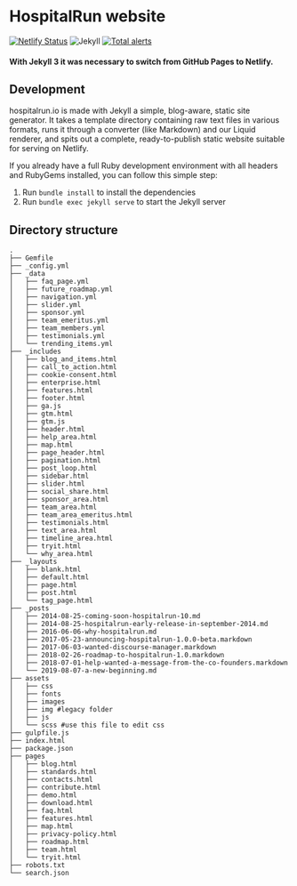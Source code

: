 # HospitalRun website

[![Netlify Status](https://api.netlify.com/api/v1/badges/43e5071f-bdaf-43ec-be74-5bf464403034/deploy-status)](https://app.netlify.com/sites/hospitalrun-website/deploys) ![Jekyll](https://img.shields.io/badge/Jekyll-v3.8.7-red?style=flat&logo=jekyll) [![Total alerts](https://img.shields.io/lgtm/alerts/g/HospitalRun/hospitalrun.io.svg?logo=lgtm&logoWidth=18)](https://lgtm.com/projects/g/HospitalRun/hospitalrun.io/alerts/)

#### With Jekyll 3 it was necessary to switch from GitHub Pages to Netlify.

## Development

hospitalrun.io is made with Jekyll a simple, blog-aware, static site generator. It takes a template directory containing raw text files in various formats, runs it through a converter (like Markdown) and our Liquid renderer, and spits out a complete, ready-to-publish static website suitable for serving on Netlify.

If you already have a full Ruby development environment with all headers and RubyGems installed, you can follow this simple step:

1. Run `bundle install` to install the dependencies
2. Run `bundle exec jekyll serve` to start the Jekyll server

## Directory structure

```
.
├── Gemfile
├── _config.yml
├── _data
│   ├── faq_page.yml
│   ├── future_roadmap.yml
│   ├── navigation.yml
│   ├── slider.yml
│   ├── sponsor.yml
│   ├── team_emeritus.yml
│   ├── team_members.yml
│   ├── testimonials.yml
│   └── trending_items.yml
├── _includes
│   ├── blog_and_items.html
│   ├── call_to_action.html
│   ├── cookie-consent.html
│   ├── enterprise.html
│   ├── features.html
│   ├── footer.html
│   ├── ga.js
│   ├── gtm.html
│   ├── gtm.js
│   ├── header.html
│   ├── help_area.html
│   ├── map.html
│   ├── page_header.html
│   ├── pagination.html
│   ├── post_loop.html
│   ├── sidebar.html
│   ├── slider.html
│   ├── social_share.html
│   ├── sponsor_area.html
│   ├── team_area.html
│   ├── team_area_emeritus.html
│   ├── testimonials.html
│   ├── text_area.html
│   ├── timeline_area.html
│   ├── tryit.html
│   └── why_area.html
├── _layouts
│   ├── blank.html
│   ├── default.html
│   ├── page.html
│   ├── post.html
│   └── tag_page.html
├── _posts
│   ├── 2014-08-25-coming-soon-hospitalrun-10.md
│   ├── 2014-08-25-hospitalrun-early-release-in-september-2014.md
│   ├── 2016-06-06-why-hospitalrun.md
│   ├── 2017-05-23-announcing-hospitalrun-1.0.0-beta.markdown
│   ├── 2017-06-03-wanted-discourse-manager.markdown
│   ├── 2018-02-26-roadmap-to-hospitalrun-1.0.markdown
│   ├── 2018-07-01-help-wanted-a-message-from-the-co-founders.markdown
│   └── 2019-08-07-a-new-beginning.md
├── assets
│   ├── css
│   ├── fonts
│   ├── images
│   ├── img #legacy folder
│   ├── js
│   └── scss #use this file to edit css
├── gulpfile.js
├── index.html
├── package.json
├── pages
│   ├── blog.html
│   ├── standards.html
│   ├── contacts.html
│   ├── contribute.html
│   ├── demo.html
│   ├── download.html
│   ├── faq.html
│   ├── features.html
│   ├── map.html
│   ├── privacy-policy.html
│   ├── roadmap.html
│   ├── team.html
│   └── tryit.html
├── robots.txt
└── search.json
```

